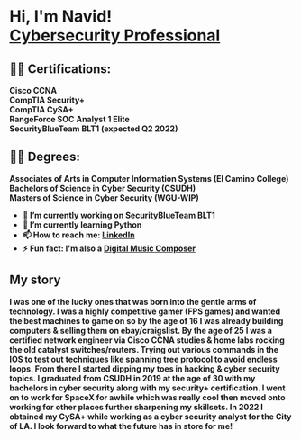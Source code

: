 <h1>Hi, I'm Navid! 
<br>  
<a href="https://www.linkedin.com/in/navidn">Cybersecurity Professional</a>

<h2>👨‍💻 Certifications:</h2>

<b>Cisco CCNA</b>
<br>
<b>CompTIA Security+</b>
<br>
<b>CompTIA CySA+</b>
<br>
<b>RangeForce SOC Analyst 1 Elite
<br>
SecurityBlueTeam BLT1 (expected Q2 2022)</b>

  <h2>👨‍💻 Degrees:</h2>
  
  <b>Associates of Arts in Computer Information Systems (El Camino College)<br>
     Bachelors of Science in Cyber Security (CSUDH)<br>
     Masters of Science in Cyber Security (WGU-WIP)<br>
    

- 🔭 I’m currently working on SecurityBlueTeam BLT1
- 🌱 I’m currently learning Python
- 📫 How to reach me: <a href="https://www.linkedin.com/in/navidn">LinkedIn</a>
- ⚡ Fun fact: I'm also a <a href="https://www.known2own.com">Digital Music Composer</a></h1>

<b><h2>My story</h2></b>
I was one of the lucky ones that was born into the gentle arms of technology. I was a highly competitive gamer (FPS games) and wanted the best machines to game on so by the age of 16 I was already building computers & selling them on ebay/craigslist. By the age of 25 I was a certified network engineer via Cisco CCNA studies & home labs rocking the old catalyst switches/routers. Trying out various commands in the IOS to test out techniques like spanning tree protocol to avoid endless loops. From there I started dipping my toes in hacking & cyber security topics. I graduated from CSUDH in 2019 at the age of 30 with my bachelors in cyber security along with my security+ certification. I went on to work for SpaceX for awhile which was really cool then moved onto working for other places further sharpening my skillsets. In 2022 I obtained my CySA+ while working as a cyber security analyst for the City of LA. I look forward to what the future has in store for me!
<!--- 
  - [Praciting DS & Algos in Python](https://github.com/joshmadakor1/Algorithms-Practice)
- <b>Full Stack Web App (React, NodeJS, Azure, and Machine Learning Components)</b>
  - [Image Analysis Middleware](https://github.com/joshmadakor1/4chan-Image-Analysis-Middleware-C964) <b><i>(Potentially NSFW)</b></i>
- <b>PowerShell</b>
  - [Windows EventLog: Failed RDP Logins Source IP to full GeoData Conversion](https://github.com/joshmadakor1/Sentinel-Lab)
  - [JWipe (Disk Wiping Utility)](https://github.com/joshmadakor1/Jwipe.PowerShell)
  - [Active Directory Bulk User Creation](https://github.com/joshmadakor1/AD_PS)
  - [FIM (File Integrity Monitor)](https://github.com/joshmadakor1/PowerShell-Integrity-FIM)
- <b>C# (.NET Desktop Applications)</b>
  - [Ransomware Proof of Concept (Encrypter)](https://github.com/joshmadakor1/EncrypterPOC)
  - [Ransomware Proof of Concept (Decrypter)](https://github.com/joshmadakor1/DecrypterPOC)
  - [Keylogger with Email Capability](https://github.com/joshmadakor1/Key-Logger-With-Email)
- <b>Python</b>
  - [Package Delivery Application (Datastructures and Algorithms Demo)](https://github.com/joshmadakor1/Package-Delivery-Pathfinding-Algorithm)
<!--
<h2>📺 Popular YouTube Videos</h2>

- [How to get into Cybersecurity Starting From Zero](https://www.youtube.com/watch?v=a83ASGn_V_s)
- [A Day in the Life of a Cybersecurity Anayst](https://www.youtube.com/watch?v=uHy3oM7NnoU)
- [How to Create a KeyLogger (C#)](https://www.youtube.com/watch?v=N-L9hklSlNk)
- [Ransomware Demonstration (C#)](https://www.youtube.com/watch?v=OfvdQeh79s0)
- [Is WGU Legit?](https://www.youtube.com/watch?v=E2MwRWxDBkA)

<h2> 🤳 Connect with me:</h2>

[<img align="left" alt="JoshMadakor | YouTube" width="22px" src="https://cdn.jsdelivr.net/npm/simple-icons@v3/icons/youtube.svg" />][youtube]
[<img align="left" alt="JoshMadakor | Twitter" width="22px" src="https://cdn.jsdelivr.net/npm/simple-icons@v3/icons/twitter.svg" />][twitter]
[<img align="left" alt="JoshMadakor | LinkedIn" width="22px" src="https://cdn.jsdelivr.net/npm/simple-icons@v3/icons/linkedin.svg" />][linkedin]
[<img align="left" alt="JoshMadakor | Instagram" width="22px" src="https://cdn.jsdelivr.net/npm/simple-icons@v3/icons/instagram.svg" />][instagram]

[twitter]: https://twitter.com/joshmadakor
[youtube]: https://www.youtube.com/c/joshmadakor
[instagram]: https://www.instagram.com/joshmadakor/
[linkedin]: https://linkedin.com/in/joshmadakor

<!--
**joshmadakor1/joshmadakor1** is a ✨ _special_ ✨ repository because its `README.md` (this file) appears on your GitHub profile.



-->
